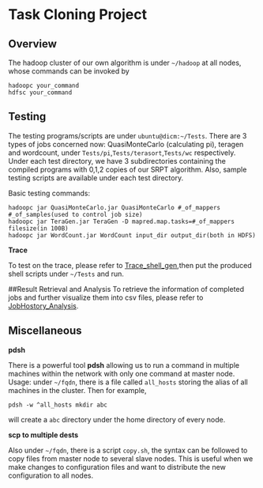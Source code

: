 # Task Cloning Project
## Overview
The hadoop cluster of our own algorithm is under ``~/hadoop`` at all nodes, whose commands can be invoked by

```
hadoopc your_command
hdfsc your_command
```

## Testing
The testing programs/scripts are under ``ubuntu@dicm:~/Tests``. There are 3 types of jobs concerned now: QuasiMonteCarlo (calculating pi), teragen and wordcount, under ``Tests/pi``,``Tests/terasort``,``Tests/wc`` respectively. Under each test directory, we have 3 subdirectories containing the compiled programs with 0,1,2 copies of our SRPT algorithm. Also, sample testing scripts are available under each test directory.

Basic testing commands:
```
hadoopc jar QuasiMonteCarlo.jar QuasiMonteCarlo #_of_mappers #_of_samples(used to control job size)
hadoopc jar TeraGen.jar TeraGen -D mapred.map.tasks=#_of_mappers filesize(in 100B)
hadoopc jar WordCount.jar WordCount input_dir output_dir(both in HDFS)
```

**Trace**

To test on the trace, please refer to [Trace_shell_gen](Trace_shell_gen),then put the produced shell scripts under ``~/Tests`` and run.

##Result Retrieval and Analysis
To retrieve the information of completed jobs and further visualize them into csv files, please refer to [JobHostory_Analysis](JobHostory_Analysis).
## Miscellaneous
**pdsh**

There is a powerful tool **pdsh** allowing us to run a command in multiple machines within the network with only one command at master node. Usage: under ``~/fqdn``, there is a file called ``all_hosts`` storing the alias of all machines in the cluster. Then for example,

```
pdsh -w ^all_hosts mkdir abc
```
will create a ``abc`` directory under the home directory of every node.

**scp to multiple dests**

Also under ``~/fqdn``, there is a script ``copy.sh``, the syntax can be followed to copy files from master node to several slave nodes. This is useful when we make changes to configuration files and want to distribute the new configuration to all nodes.